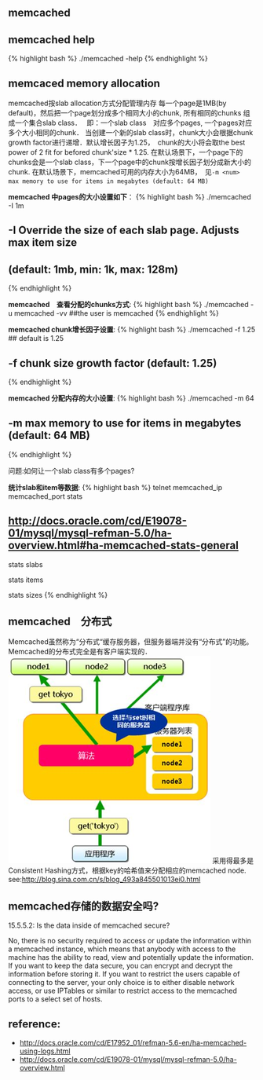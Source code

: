 memcached 
-------------------------

## memcached help
{% highlight bash %}
./memcached -help
{% endhighlight %}

## memcaced memory allocation

memcached按slab allocation方式分配管理内存
每一个page是1MB(by default)，然后把一个page划分成多个相同大小的chunk, 所有相同的chunks 组成一个集合slab class．　
即：一个slab class　对应多个pages, 一个pages对应多个大小相同的chunk．
当创建一个新的slab class时，chunk大小会根据chunk growth factor进行递增．默认增长因子为1.25，　chunk的大小将会取the best power of 2 fit for befored chunk'size * 1.25.
在默认场景下，一个page下的chunks会是一个slab class，下一个page中的chunk按增长因子划分成新大小的chunk.
在默认场景下，memcached可用的内存大小为64MB，　见`-m <num>      max memory to use for items in megabytes (default: 64 MB)`


**memcached 中pages的大小设置如下**：
{% highlight bash %}
./memcached -I 1m   
## -I            Override the size of each slab page. Adjusts max item size
##               (default: 1mb, min: 1k, max: 128m)
{% endhighlight %}

**memcached　查看分配的chunks方式**:
{% highlight bash %}
./memcached -u memcached -vv  ##the user is memcached
{% endhighlight %}

**memcached chunk增长因子设置**:
{% highlight bash %}
./memcached -f 1.25  ## default is 1.25
## -f <factor>   chunk size growth factor (default: 1.25)
{% endhighlight %}

**memcached 分配内存的大小设置**:
{% highlight bash %}
./memcached -m 64
## -m <num>      max memory to use for items in megabytes (default: 64 MB)
{% endhighlight %}

问题:如何让一个slab class有多个pages?

**统计slab和item等数据**:
{% highlight bash %}
telnet memcached_ip memcached_port
stats

## http://docs.oracle.com/cd/E19078-01/mysql/mysql-refman-5.0/ha-overview.html#ha-memcached-stats-general
stats slabs

stats items

stats sizes
{% endhighlight %}

## memcached　分布式
Memcached虽然称为“分布式“缓存服务器，但服务器端并没有“分布式”的功能。Memcached的分布式完全是有客户端实现的．
![image](images/memcached-distribute.jpeg)
采用得最多是Consistent Hashing方式，根据key的哈希值来分配相应的memcached node. see:http://blog.sina.com.cn/s/blog_493a845501013ei0.html

## memcached存储的数据安全吗?
15.5.5.2: Is the data inside of memcached secure?

No, there is no security required to access or update the information within a memcached instance, which means that anybody with access to the machine has the ability to read, view and potentially update the information. If you want to keep the data secure, you can encrypt and decrypt the information before storing it. If you want to restrict the users capable of connecting to the server, your only choice is to either disable network access, or use IPTables or similar to restrict access to the memcached ports to a select set of hosts. 


## reference:
+ http://docs.oracle.com/cd/E17952_01/refman-5.6-en/ha-memcached-using-logs.html
+ http://docs.oracle.com/cd/E19078-01/mysql/mysql-refman-5.0/ha-overview.html
